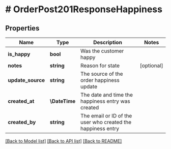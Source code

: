 # # OrderPost201ResponseHappiness

## Properties

Name | Type | Description | Notes
------------ | ------------- | ------------- | -------------
**is_happy** | **bool** | Was the customer happy |
**notes** | **string** | Reason for state | [optional]
**update_source** | **string** | The source of the order happiness update |
**created_at** | **\DateTime** | The date and time the happiness entry was created |
**created_by** | **string** | The email or ID of the user who created the happiness entry |

[[Back to Model list]](../../README.md#models) [[Back to API list]](../../README.md#endpoints) [[Back to README]](../../README.md)
